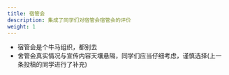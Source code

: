 ```yaml
---
title: 宿管会
description: 集成了同学们对宿管会宿管会的评价
weight: 1
---
```


- 宿管会是个牛马组织，都别去
- 舍管会真实情况与宣传内容天壤悬隔，同学们应当仔细考虑，谨慎选择(上一条投稿的同学进行了补充)